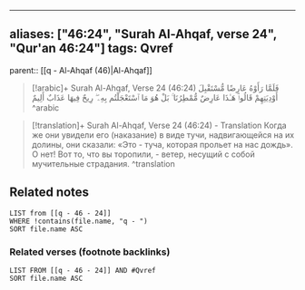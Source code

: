 
---
aliases: ["46:24", "Surah Al-Ahqaf, verse 24", "Qur'an 46:24"]
tags: Qvref
---

parent:: [[q - Al-Ahqaf (46)|Al-Ahqaf]]

> [!arabic]+ Surah Al-Ahqaf, Verse 24 (46:24)
> <span class="quran-arabic">فَلَمَّا رَأَوْهُ عَارِضًا مُّسْتَقْبِلَ أَوْدِيَتِهِمْ قَالُوا۟ هَـٰذَا عَارِضٌ مُّمْطِرُنَا ۚ بَلْ هُوَ مَا ٱسْتَعْجَلْتُم بِهِۦ ۖ رِيحٌ فِيهَا عَذَابٌ أَلِيمٌ</span>
^arabic

> [!translation]+ Surah Al-Ahqaf, Verse 24 (46:24) - Translation
> Когда же они увидели его (наказание) в виде тучи, надвигающейся на их долины, они сказали: «Это - туча, которая прольет на нас дождь». О нет! Вот то, что вы торопили, - ветер, несущий с собой мучительные страдания.
^translation



## Related notes
```dataview
LIST from [[q - 46 - 24]]
WHERE !contains(file.name, "q - ")
SORT file.name ASC
```

### Related verses (footnote backlinks)
```dataview
LIST FROM [[q - 46 - 24]] AND #Qvref
SORT file.name ASC
```

